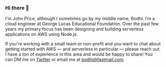 ### Hi there 👋
I'm John Price, although I sometimes go by my middle name, Bodhi. I’m a cloud engineer at George Lucas Educational Foundation. Over the past few years my primary focus has been designing and building serverless applications on AWS using Node.js. 

If you're working with a small team or non-profit and you want to chat about getting started with AWS — and serverless in particular — please reach out. I have a ton of experience in this area and would be happy to share! You can DM me on [Twitter](https://twitter.com/bodhiprice) or email me at [bodhi@fastmail.com](mailto:bodhi@fastmail.com).
